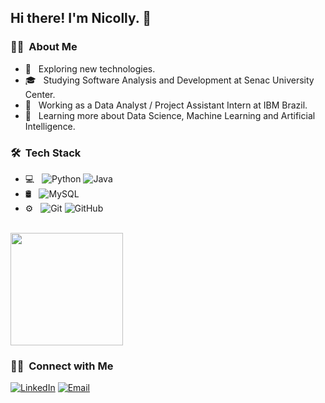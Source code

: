 <h2> Hi there! I'm Nicolly. 👋</h2>

<h3> 👩‍💻 &nbsp;About Me </h3>

- 🤔 &nbsp; Exploring new technologies.
- 🎓 &nbsp; Studying Software Analysis and Development at Senac University Center.
- 💼 &nbsp; Working as a Data Analyst / Project Assistant Intern at IBM Brazil.
- 🌱 &nbsp; Learning more about Data Science, Machine Learning and Artificial Intelligence.

<h3> 🛠 &nbsp;Tech Stack</h3>

- 💻 &nbsp;
  ![Python](https://img.shields.io/badge/Python-FFD43B?style=for-the-badge&logo=python&logoColor=blue)
  ![Java](https://img.shields.io/badge/Java-ED8B00?style=for-the-badge&logo=java&logoColor=white)
- 🛢 &nbsp;
  ![MySQL](https://img.shields.io/badge/MySQL-005C84?style=for-the-badge&logo=mysql&logoColor=white)
- ⚙️ &nbsp;
  ![Git](https://img.shields.io/badge/GIT-E44C30?style=for-the-badge&logo=git&logoColor=white)
  ![GitHub](https://img.shields.io/badge/GitHub-100000?style=for-the-badge&logo=github&logoColor=white)

<br/>

<a href="https://github.com/AVS1508">
  <img height="180em" src="https://github-readme-stats.vercel.app/api?username=nicollycrs&theme=buefy&show_icons=true" />
</a>

<br/>

<h3> 🤝🏻 &nbsp;Connect with Me </h3>

<p align="left">
<a href="https://www.linkedin.com/in/nicollycrsouza/"><img alt="LinkedIn" src="https://img.shields.io/badge/LinkedIn-0077B5?style=for-the-badge&logo=linkedin&logoColor=white"></a>
<a href="mailto:nicollycrsouza@gmail.com"><img alt="Email" src="https://img.shields.io/badge/Gmail-D14836?style=for-the-badge&logo=gmail&logoColor=white"></a>
</p>
